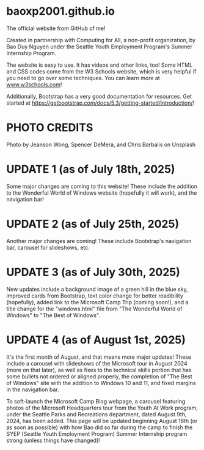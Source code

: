 # baoxp2001.github.io
The official website from GitHub of me! 

Created in partnership with Computing for All, a non-profit organization, by Bao Duy Nguyen under the Seattle Youth Employment Program's Summer Internship Program.

The website is easy to use. It has videos and other links, too!
Some HTML and CSS codes come from the W3 Schools website, which is very helpful if you need to go over some techniques. You can learn more at www.w3schools.com!

Additionally, Bootstrap has a very good documentation for resources.
Get started at https://getbootstrap.com/docs/5.3/getting-started/introduction/!

# PHOTO CREDITS
Photo by Jeanson Wong, Spencer DeMera, and Chris Barbalis on Unsplash

# UPDATE 1 (as of July 18th, 2025)
Some major changes are coming to this website! These include the addition to the Wonderful World of Windows website (hopefully it will work), and the navigation bar!

# UPDATE 2 (as of July 25th, 2025)
Another major changes are coming! These include Bootstrap's navigation bar,
carousel for slideshows, etc.

# UPDATE 3 (as of July 30th, 2025)
New updates include a background image of a green hill in the blue sky,
improved cards from Bootstrap, text color change for better readibility (hopefully),
added link to the Microsoft Camp Trip (coming soon!),
and a title change for the "windows.html" file from "The Wonderful World of Windows"
to "The Best of Windows".

# UPDATE 4 (as of August 1st, 2025)
It's the first month of August, and that means more major updates!
These include a carousel with slideshows of the Microsoft tour in August 2024 (more on that later), as well as fixes to the technical skills portion that has some bullets not ordered
or aligned properly, the completion of "The Best of Windows" site with the addition
to Windows 10 and 11, and fixed margins in the navigation bar.

To soft-launch the Microsoft Camp Blog webpage, a carousel featuring photos of the Microsoft Headquarters tour from the Youth At Work program, under the Seattle Parks and Recreations department, dated August 9th, 2024, has been added. This page will be updated beginning August 18th (or as soon as possible) with how Bao did so far during the camp to finish the SYEP (Seattle Youth Employment Program) Summer Internship program strong (unless things have changed)!